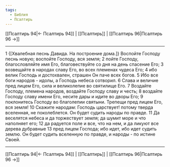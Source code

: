 ```yaml
---
tags:
  - Библия
  - Псалтирь
---
```

[[Псалтирь 94|← Псалтирь 94]] | [[Псалтирь]] | [[Псалтирь 96|Псалтирь 96 →]]

---
1 {[Хвалебная песнь Давида. На построение дома.]} Воспойте Господу песнь новую; воспойте Господу, вся земля;
2 пойте Господу, благословляйте имя Его, благовествуйте со дня на день спасение Его;
3 возвещайте в народах славу Его, во всех племенах чудеса Его;
4 ибо велик Господь и достохвален, страшен Он паче всех богов.
5 Ибо все боги народов - идолы, а Господь небеса сотворил.
6 Слава и величие пред лицем Его, сила и великолепие во святилище Его.
7 Воздайте Господу, племена народов, воздайте Господу славу и честь;
8 воздайте Господу славу имени Его, несите дары и идите во дворы Его;
9 поклонитесь Господу во благолепии святыни. Трепещи пред лицем Его, вся земля!
10 Скажите народам: Господь царствует! потому тверда вселенная, не поколеблется. Он будет судить народы по правде.
11 Да веселятся небеса и да торжествует земля; да шумит море и что наполняет его;
12 да радуется поле и все, что на нем, и да ликуют все дерева дубравные
13 пред лицем Господа; ибо идет, ибо идет судить землю. Он будет судить вселенную по правде, и народы - по истине Своей.

---
[[Псалтирь 94|← Псалтирь 94]] | [[Псалтирь]] | [[Псалтирь 96|Псалтирь 96 →]]